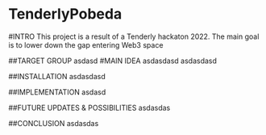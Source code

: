 # TenderlyPobeda

#INTRO
This project is a result of a Tenderly hackaton 2022. 
The main goal is to lower down the gap entering Web3 space



##TARGET GROUP
asdasd
#MAIN IDEA
asdasdasd
asdasdasd

##INSTALLATION
asdasdasd

##IMPLEMENTATION
asdasd

##FUTURE UPDATES & POSSIBILITIES
asdasdas

##CONCLUSION
asdasdas

